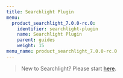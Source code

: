 ```yaml
---
title: Searchlight Plugin
menu:
  product_searchlight_7.0.0-rc.0:
    identifier: searchlight-plugin
    name: Searchlight Plugin
    parent: guides
    weight: 15
menu_name: product_searchlight_7.0.0-rc.0
---
```


> New to Searchlight? Please start [here](/docs/concepts/README.md).

